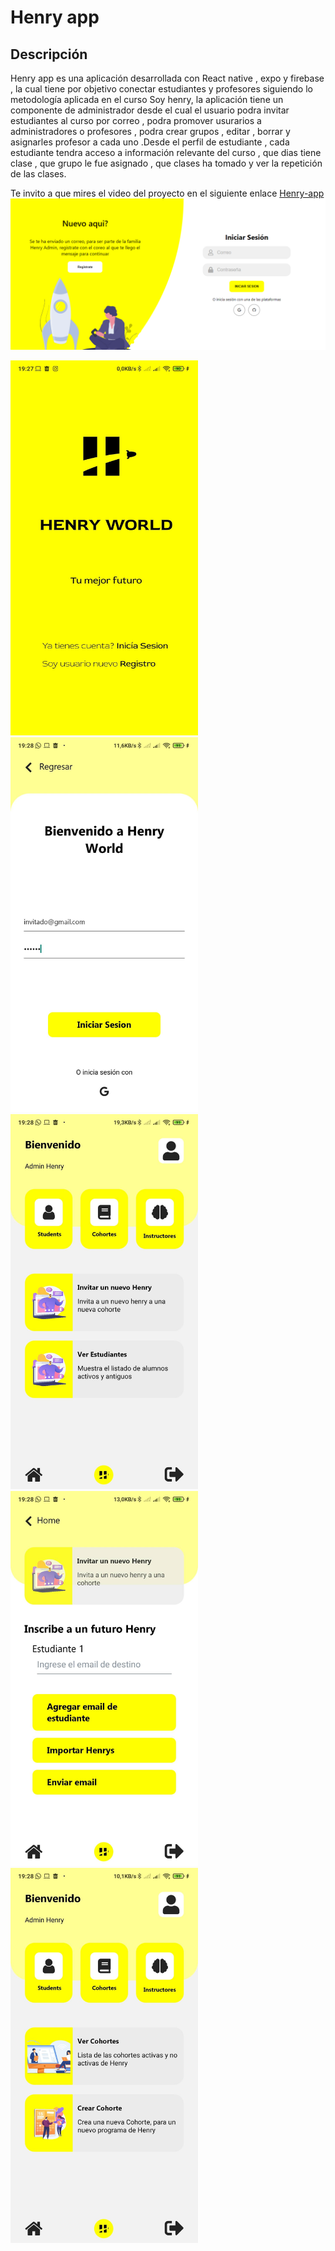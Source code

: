 # Henry app
## Descripción 
Henry app es una aplicación desarrollada con React native , expo y firebase , la cual tiene por objetivo conectar estudiantes y profesores siguiendo lo metodología aplicada en el curso Soy henry, la aplicación tiene un componente de administrador desde el cual el usuario podra invitar estudiantes al curso por correo , podra promover usurarios a administradores o profesores , podra crear grupos , editar , borrar  y asignarles profesor a cada uno .Desde el perfil de estudiante , cada estudiante tendra acceso a información relevante del curso , que dias tiene clase , que grupo le fue asignado , que clases ha tomado y ver la repetición de las clases.

Te invito  a que mires el video del proyecto en el siguiente enlace [Henry-app](https://vimeo.com/512744811)
<img src="/assets/Home.png" alt="drawing" />

<div >
<img src="/assets/photo1.jpg" alt="drawing" width="300"/>
<img src="/assets/photo2.jpg" alt="drawing" width="300"/>
<img src="/assets/photo3.jpg" alt="drawing" width="300"/>
<img src="/assets/photo4.jpg" alt="drawing" width="300"/>
<img src="/assets/photo5.jpg" alt="drawing" width="300"/>
</div>

